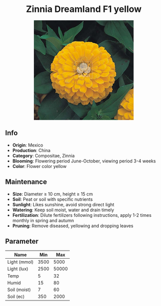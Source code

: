 <h1 align='center'>Zinnia Dreamland F1 yellow</h1>
<p align="center">
    <img 
        align='center'
        width='320'
        src="../images/zinnia dreamland f1 yellow.png" 
        alt='Zinnia Dreamland F1 yellow' />
</p>

## Info

 - **Origin**: Mexico
 - **Production**: China
 - **Category**: Compositae, Zinnia
 - **Blooming**: Flowering period June-October, viewing period 3-4 weeks
 - **Color**: Flower color yellow

## Maintenance

 - **Size**: Diameter ≥ 10 cm, height ≥ 15 cm
 - **Soil**: Peat or soil with specific nutrients
 - **Sunlight**: Likes sunshine, avoid strong direct light
 - **Watering**: Keep soil moist, water and drain timely
 - **Fertilization**: Dilute fertilizers following instructions, apply 1-2 times monthly in spring and autumn
 - **Pruning**: Remove diseased, yellowing and dropping leaves

## Parameter

| Name         | Min  | Max   |
|--------------|------|-------|
| Light (mmol) | 3500 | 5000  |
| Light (lux)  | 2500 | 50000 |
| Temp         | 5    | 32    |
| Humid        | 15   | 80    |
| Soil (moist) | 7   | 60    |
| Soil (ec)    | 350  | 2000  |
